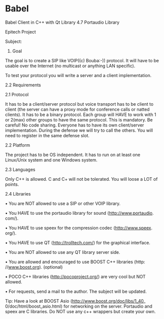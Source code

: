 Babel
=====
Babel Client in C++ with Qt Library 4.7
Portaudio Library

Epitech Project

Subject:

1. Goal

The goal is to create a SIP like VOIP((c) Bouba:-)) protocol. It will have to be usable over the Internet (no multicast or anything LAN specific).

To test your protocol you will write a server and a client implementation.

2.2 Requirements

2.1 Protocol

It has to be a client/server protocol but voice transport has to be client to client (the server can have a proxy mode for conference calls or natted clients). It has to be a binary protocol. Each group will HAVE to work with 1 or 2(max) other groups to have the same protocol. This is mandatory. Be careful! No code sharing. Everyone has to have its own client/server implementation. During the defense we will try to call the others. You will need to register in the same defense slot.

2.2 Platform

The project has to be OS independent. It has to run on at least one Linux/Unix system and one Windows system.

2.3 Languages

Only C++ is allowed. C and C+ will not be tolerated. You will loose a LOT of points.

2.4 Libraries

• You are NOT allowed to use a SIP or other VOIP library.

• You HAVE to use the portaudio library for sound (http://www.portaudio. com/).

• You HAVE to use speex for the compression codec (http://www.speex. org/).

• You HAVE to use QT (http://trolltech.com/) for the graphical interface.

• You are NOT allowed to use any QT library server side.

• You are allowed and encouraged to use BOOST C++ libraries (http: //www.boost.org). (optional)

• POCO C++ libraries (http://pocoproject.org/) are very cool but NOT allowed.

• For requests, send a mail to the author. The subject will be updated.

Tip: Have a look at BOOST Asio (http://www.boost.org/doc/libs/1_40_ 0/doc/html/boost_asio.html) for networking on the server. Portaudio and speex are C libraries. Do NOT use any c++ wrappers but create your own.
